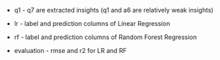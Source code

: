 - q1 - q7 are extracted insights (q1 and a6 are relatively weak insights)



- lr - label and prediction columns of Linear Regression
- rf - label and prediction columns of Random Forest Regression
- evaluation - rmse and r2 for LR and RF